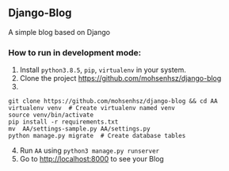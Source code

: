 ## Django-Blog
A simple blog based on Django
### How to run  in development mode:
1. Install ```python3.8.5```, ```pip```, ```virtualenv``` in your system.
2. Clone the project https://github.com/mohsenhsz/django-blog
3. 
```
git clone https://github.com/mohsenhsz/django-blog && cd AA
virtualenv venv  # Create virtualenv named venv
source venv/bin/activate
pip install -r requirements.txt
mv  AA/settings-sample.py AA/settings.py
python manage.py migrate  # Create database tables
```
4. Run ```AA``` using ```python3 manage.py runserver```
5. Go to [http://localhost:8000](localhost:8000) to see your Blog
